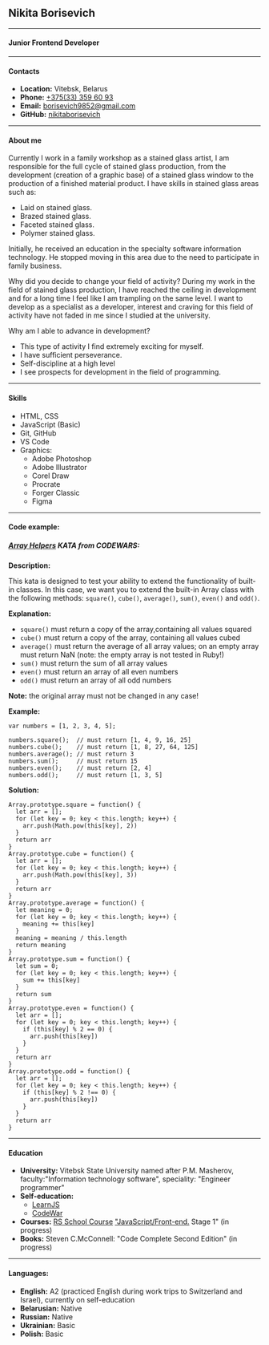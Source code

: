 ## Nikita Borisevich
***
#### Junior Frontend Developer
***
#### Contacts
* **Location:** Vitebsk, Belarus
* **Phone:** [+375(33) 359 60 93](tel:375333596093) 
* **Email:** borisevich9852@gmail.com
* **GitHub:** [nikitaborisevich](https://github.com/nikitaborisevich)

***
#### About me
Currently I work in a family workshop as a stained glass artist, I am responsible for the full cycle of stained glass production, from the development (creation of a graphic base) of a stained glass window to the production of a finished material product. I have skills in stained glass areas such as: 

* Laid on stained glass.
* Brazed stained glass.
* Faceted stained glass.
* Polymer stained glass.

Initially, he received an education in the specialty software information technology. He stopped moving in this area due to the need to participate in family business.

Why did you decide to change your field of activity? During my work in the field of stained glass production, I have reached the ceiling in development and for a long time I feel like I am trampling on the same level. I want to develop as a specialist as a developer, interest and craving for this field of activity have not faded in me since I studied at the university.

Why am I able to advance in development?
* This type of activity I find extremely exciting for myself.
* I have sufficient perseverance.
* Self-discipline at a high level
* I see prospects for development in the field of programming.

***
#### Skills
* HTML, CSS
* JavaScript (Basic)
* Git, GitHub
* VS Code
* Graphics:
    * Adobe Photoshop
    * Adobe Illustrator
    * Corel Draw
    * Procrate
    * Forger Classic
    * Figma

***
#### Code example:
##### [Array Helpers](https://www.codewars.com/kata/525d50d2037b7acd6e000534) KATA from CODEWARS:

**Description:**

This kata is designed to test your ability to extend the functionality of built-in classes. In this case, we want you to extend the built-in Array class with the following methods: `square()`, `cube()`, `average()`, `sum()`, `even()` and `odd()`.

**Explanation:**
* `square()` must return a copy of the array,containing all values squared
* `cube()` must return a copy of the array, containing all values cubed
* `average()` must return the average of all array values; on an empty array must return NaN (note: the empty array is not tested in Ruby!)
* `sum()` must return the sum of all array values
* `even()` must return an array of all even numbers
* `odd()` must return an array of all odd numbers

**Note:** the original array must not be changed in any case!

**Example:**

```
var numbers = [1, 2, 3, 4, 5];

numbers.square();  // must return [1, 4, 9, 16, 25]
numbers.cube();    // must return [1, 8, 27, 64, 125]
numbers.average(); // must return 3
numbers.sum();     // must return 15
numbers.even();    // must return [2, 4]
numbers.odd();     // must return [1, 3, 5]
```

**Solution:**

```
Array.prototype.square = function() {
  let arr = [];
  for (let key = 0; key < this.length; key++) {
    arr.push(Math.pow(this[key], 2)) 
  }
  return arr
}
Array.prototype.cube = function() {
  let arr = [];
  for (let key = 0; key < this.length; key++) {
    arr.push(Math.pow(this[key], 3))
  }
  return arr
}
Array.prototype.average = function() {
  let meaning = 0;
  for (let key = 0; key < this.length; key++) {
    meaning += this[key]
  }
  meaning = meaning / this.length
  return meaning
}
Array.prototype.sum = function() {
  let sum = 0;
  for (let key = 0; key < this.length; key++) {
    sum += this[key]
  }
  return sum
}
Array.prototype.even = function() {
  let arr = [];
  for (let key = 0; key < this.length; key++) {
    if (this[key] % 2 == 0) {
      arr.push(this[key])
    }
  }
  return arr
}
Array.prototype.odd = function() {
  let arr = [];
  for (let key = 0; key < this.length; key++) {
    if (this[key] % 2 !== 0) {
      arr.push(this[key])
    }
  }
  return arr
}
```
***
#### Education
* **University:** Vitebsk State University named after P.M. Masherov, faculty:"Information technology software", speciality: "Engineer programmer"
* **Self-education:**
    * [LearnJS](https://learn.javascript.ru/)
    * [CodeWar](https://www.codewars.com/)
* **Courses:** [RS School Course](https://rs.school/) ["JavaScript/Front-end.](https://rs.school/js/) Stage 1" (in progress)
* **Books:** Steven C.McConnell: "Code Complete Second Edition" (in progress)

***
#### Languages:
* **English:** A2 (practiced English during work trips to Switzerland and Israel), currently on self-education
* **Belarusian:** Native
* **Russian:** Native
* **Ukrainian:** Basic
* **Polish:** Basic
